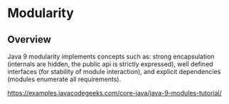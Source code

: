 Modularity
=================
Overview
---------------
Java 9 modularity implements concepts such as: strong encapsulation
(internals are hidden, the public api is strictly expressed), well defined
interfaces (for stability of module interaction), and explicit dependencies
(modules enumerate all requirements).


https://examples.javacodegeeks.com/core-java/java-9-modules-tutorial/
